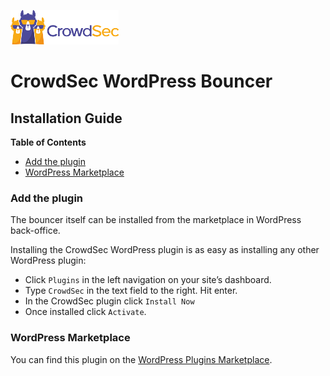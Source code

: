 ![CrowdSec Logo](images/logo_crowdsec.png)

# CrowdSec WordPress Bouncer

## Installation Guide

**Table of Contents**
<!-- START doctoc generated TOC please keep comment here to allow auto update -->
<!-- DON'T EDIT THIS SECTION, INSTEAD RE-RUN doctoc TO UPDATE -->

- [Add the plugin](#add-the-plugin)
- [WordPress Marketplace](#wordpress-marketplace)

<!-- END doctoc generated TOC please keep comment here to allow auto update -->


### Add the plugin

The bouncer itself can be installed from the marketplace in WordPress back-office.

Installing the CrowdSec WordPress plugin is as easy as installing any other WordPress plugin:

- Click `Plugins` in the left navigation on your site’s dashboard. 
- Type `CrowdSec` in the text field to the right. Hit enter. 
- In the CrowdSec plugin click `Install Now`
- Once installed click `Activate`.

### WordPress Marketplace

You can find this plugin on the [WordPress Plugins Marketplace](https://wordpress.org/plugins/crowdsec/).
